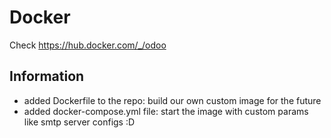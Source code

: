 # Docker

Check https://hub.docker.com/_/odoo

## Information

- added Dockerfile to the repo: build our own custom image for the future
- added docker-compose.yml file: start the image with custom params like smtp server configs :D

